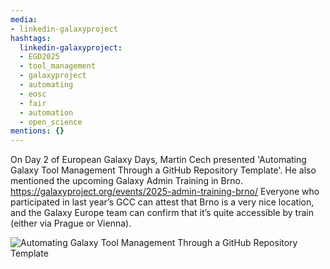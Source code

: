 ```yaml
---
media:
- linkedin-galaxyproject
hashtags:
  linkedin-galaxyproject:
  - EGD2025
  - tool_management
  - galaxyproject
  - automating
  - eosc
  - fair
  - automation
  - open_science
mentions: {}
---
```


On Day 2 of European Galaxy Days, Martin Cech presented 'Automating Galaxy Tool Management Through a GitHub Repository Template'.
He also mentioned the upcoming Galaxy Admin Training in Brno.
https://galaxyproject.org/events/2025-admin-training-brno/
Everyone who participated in last year’s GCC can attest that Brno is a very nice location, and the Galaxy Europe team can confirm that it’s quite accessible by train (either via Prague or Vienna).

![Automating Galaxy Tool Management Through a GitHub Repository Template](https://github.com/user-attachments/assets/21973470-0e12-4eba-b02f-d90f308e9db6)
